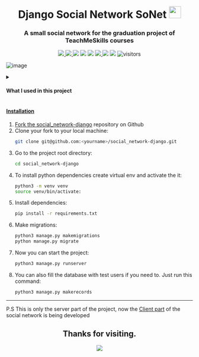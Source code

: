 <h1 align="center">Django Social Network SoNet</a> 
<img src="https://github.com/blackcater/blackcater/raw/main/images/Hi.gif" height="32"/></h1>
<h3 align="center">A small social network for the graduation project of TeachMeSkills courses</h3>

<p align="center">
    <a href="https://github.com/nnnLik/social_network-django/stargazers">
        <img src="https://img.shields.io/github/stars/nnnLik/social_network-django.svg?logo=github">
    <a href="https://github.com/nnnLik/social_network-django">
        <img src="https://img.shields.io/github/commit-activity/w/nnnLik/social_network-django">
    <a href="https://github.com/nnnLik/social_network-django">
        <img src="https://img.shields.io/github/repo-size/nnnLik/social_network-django"></a>
    <a href="https://github.com/python/cpython">
        <img src="https://img.shields.io/badge/Python-3.9-FF1493.svg"></a>
    <a href="https://github.com/python/cpython">
        <img src="https://img.shields.io/badge/Python-3.8-FF1493.svg"></a>
    <a href="https://img.shields.io/github/languages/top/nnnLik/social_network-django">
        <img src="https://img.shields.io/github/languages/top/nnnLik/social_network-django">
    <a href="https://discord.com/channels/982762046317821992/982762046317821994">
        <img src="https://img.shields.io/discord/982762046317821992?style=flat"></a>
    <a href="https://github.com/nnnLik/social_network-django/network/members">
        <img src="https://img.shields.io/github/forks/nnnLik/social_network-django.svg?color=blue&logo=github"></a>
        <img src="https://visitor-badge.laobi.icu/badge?page_id=nnnLik.social_network-django" alt="visitors"/>   
</p>

![image](https://raw.githubusercontent.com/nnnLik/social_network-django/master/static/Banner.gif)
    
<details><summary><h4>What I used in this project</h4></summary>
    <a href="https://img.shields.io/badge/-Python-black?style=flat-square&logo=Python">
        <img src="https://img.shields.io/badge/-Python-black?style=flat-square&logo=Python">
    <a href="https://img.shields.io/badge/-Django-0aad48?style=flat-square&logo=Django">
        <img src="https://img.shields.io/badge/-Django-0aad48?style=flat-square&logo=Django">
    <a href="https://img.shields.io/badge/DRF-red?style=flat-square&logo=Django">
        <img src="https://img.shields.io/badge/DRF-red?style=flat-square&logo=Django">
    <a href="https://img.shields.io/badge/-Docker-3776AB?style=flat&logo=Docker&logoColor=white">
        <img src="https://img.shields.io/badge/-Docker-3776AB?style=flat&logo=Docker&logoColor=white">
    <a href="https://img.shields.io/badge/-Postgresql-%232c3e50?style=flat-square&logo=Postgresql">
        <img src="https://img.shields.io/badge/-Postgresql-%232c3e50?style=flat-square&logo=Postgresql">
    <a href="https://img.shields.io/badge/-Docker-46a2f1?style=flat-square&logo=docker&logoColor=white">
        <img src="https://img.shields.io/badge/-Docker-46a2f1?style=flat-square&logo=docker&logoColor=white">
    <a href="https://img.shields.io/badge/Postman-FCA121?style=flat-square&logo=postman">
        <img src="https://img.shields.io/badge/Postman-FCA121?style=flat-square&logo=postman">
</details>

<h4>Installation</h4>

1. Fork the [social_network-django](https://github.com/nnnLik/social_network-django) repository on Github
1. Clone your fork to your local machine:
   ```bash
   git clone git@github.com:<yourname>/social_network-django.git
   ```
1. Go to the project root directory:
   ```bash
   cd social_network-django
   ```
1. To install python dependencies create virtual env and аctivate the it:
   ```bash
   python3 -m venv venv
   source venv/bin/activate:
   ```
1. Install dependencies:
   ```bash
   pip install -r requirements.txt
   ```
1. Make migrations:
   ```bash
   python3 manage.py makemigrations
   python manage.py migrate
   ```
1. Now you can start the project:
   ```bash
   python3 manage.py runserver
   ```
1. You can also fill the database with test users if you need to. Just run this command:
   ```bash
   python3 manage.py makerecords
   ```
<hr>

P.S
        This is only the server part of the project, now the [Client part](https://github.com/nnnLik/social-network-angular) of the social network is being developed

<h2 align="center"> Thanks for visiting. </h2>
<p align="center">
  <img src="https://capsule-render.vercel.app/api?type=waving&color=gradient&height=65&section=footer"/>
</p>
